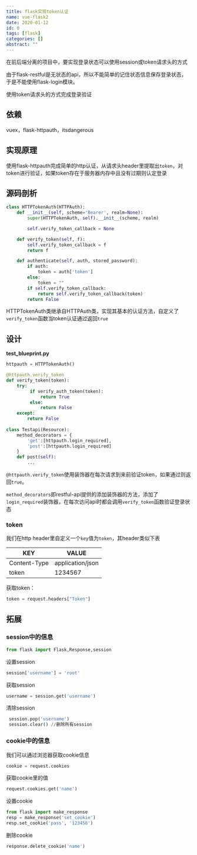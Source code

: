 ```yaml
---
title: flask实现token认证
name: vue-flask2
date: 2020-01-12
id: 0
tags: [flask]
categories: []
abstract: ""
---
```



在前后端分离的项目中，要实现登录状态可以使用session或token请求头的方式

由于flask-restful是无状态的api，所以不能简单的记住状态信息保存登录状态，于是不能使用flask-login模块。

<!--more-->

使用token请求头的方式完成登录验证

## 依赖

vuex，flask-httpauth，itsdangerous

## 实现原理

使用flask-httpauth完成简单的http认证，从请求头header里提取出`token`，对token进行验证，如果token存在于服务器内存中且没有过期则认定登录

## 源码剖析

```python
class HTTPTokenAuth(HTTPAuth):
    def __init__(self, scheme='Bearer', realm=None):
        super(HTTPTokenAuth, self).__init__(scheme, realm)

        self.verify_token_callback = None

    def verify_token(self, f):
        self.verify_token_callback = f
        return f

    def authenticate(self, auth, stored_password):
        if auth:
            token = auth['token']
        else:
            token = ""
        if self.verify_token_callback:
            return self.verify_token_callback(token)
        return False
```

HTTPTokenAuth类继承自HTTPAuth类，实现其基本的认证方法，自定义了`verify_token`函数当token认证通过返回`true`

## 设计

**test_blueprint.py**

```python
httpauth = HTTPTokenAuth()

@httpauth.verify_token
def verify_token(token):
    try:
         if verify_auth_token(token):
             return True
         else:
             return False
    except:
        return False
    
class Testapi(Resource):
    method_decorators = {
        'get':[httpauth.login_required],
        'post':[httpauth.login_required]
    }
    def post(self):    
        ...
```

`@httpauth.verify_token`使用装饰器在每次请求到来前验证token，如果通过则返回`true`。

`method_decorators`即restful-api提供的添加装饰器的方法，添加了`login_required`装饰器，在每次访问api时都会调用`verify_token`函数验证登录状态

### token

我们在http header里自定义一个`key`值为`token`，其header类似下表

| KEY          | VALUE            |
| ------------ | ---------------- |
| Content-Type | application/json |
| token        | 1234567          |

获取token：

```python
token = request.headers["Token"]
```

## 拓展

### session中的信息

```python
from flask import Flask,Response,session
```

设置session

```python
session['username'] = 'root'
```

获取session

```python
username = session.get('username')
```

清除session

```python
 session.pop('username')  
 session.clear() //删除所有session
```



### cookie中的信息

我们可以通过浏览器获取cookie信息

```python
cookie = request.cookies
```

获取cookie里的值

```python
request.cookies.get('name')
```

设置cookie

```python
from flask import make_response
resp = make_response('set_cookie')
resp.set_cookie('pass', '123456')
```

删除cookie

```python
response.delete_cookie('name')
```

